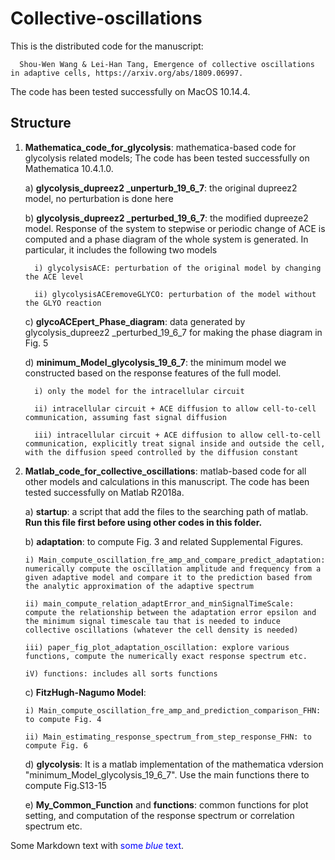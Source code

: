 # Collective-oscillations

This is the distributed code for the manuscript:  

      Shou-Wen Wang & Lei-Han Tang, Emergence of collective oscillations in adaptive cells, https://arxiv.org/abs/1809.06997.   
   
The code has been tested successfully on MacOS 10.14.4.


## Structure
1) **Mathematica_code_for_glycolysis**: mathematica-based code for glycolysis related models;  The code has been tested successfully on Mathematica 10.4.1.0.				

   a) **glycolysis_dupreez2 _unperturb_19_6_7**:  the original dupreez2 model, no perturbation is done here
   
   b) **glycolysis_dupreez2 _perturbed_19_6_7**:  the modified dupreeze2 model.  Response of the system to stepwise or periodic change of ACE is computed and a phase diagram of the whole system is generated. In particular, it includes the following two models
      
         i) glycolysisACE: perturbation of the original model by changing the ACE level
      
         ii) glycolysisACEremoveGLYCO: perturbation of the model without the GLYO reaction
      
   c) **glycoACEpert_Phase_diagram**: data generated by glycolysis_dupreez2 _perturbed_19_6_7 for making the phase diagram in Fig. 5
   
   d) **minimum_Model_glycolysis_19_6_7**: the minimum model we constructed based on the response features of the full model.  
   
         i) only the model for the intracellular circuit
      
         ii) intracellular circuit + ACE diffusion to allow cell-to-cell communication, assuming fast signal diffusion
      
         iii) intracellular circuit + ACE diffusion to allow cell-to-cell communication, explicitly treat signal inside and outside the cell, with the diffusion speed controlled by the diffusion constant
  
2) **Matlab_code_for_collective_oscillations**: matlab-based code for all other models and calculations in this manuscript. The code has been tested successfully on Matlab R2018a.			

   a) **startup**: a script that add the files to the searching path of matlab. **Run this file first before using other codes in this folder.** 

   b) **adaptation**: to compute Fig. 3 and related Supplemental Figures.
   
       i) Main_compute_oscillation_fre_amp_and_compare_predict_adaptation: numerically compute the oscillation amplitude and frequency from a given adaptive model and compare it to the prediction based from the analytic approximation of the adaptive spectrum
   
       ii) main_compute_relation_adaptError_and_minSignalTimeScale: compute the relationship between the adaptation error epsilon and the minimum signal timescale tau that is needed to induce collective oscillations (whatever the cell density is needed)
      
       iii) paper_fig_plot_adaptation_oscillation: explore various functions, compute the numerically exact response spectrum etc.
       
       iV) functions: includes all sorts functions
       
   c) **FitzHugh-Nagumo Model**:
   
       i) Main_compute_oscillation_fre_amp_and_prediction_comparison_FHN: to compute Fig. 4
       
       ii) Main_estimating_response_spectrum_from_step_response_FHN: to compute Fig. 6
   
   d) **glycolysis**: It is a matlab implementation of the mathematica vdersion "minimum_Model_glycolysis_19_6_7". Use the main functions there to compute Fig.S13-15        
   
   e) **My_Common_Function** and **functions**: common functions for plot setting, and computation of the response spectrum or correlation spectrum etc. 
     
   
Some Markdown text with <span style="color:blue">some *blue* text</span>.
